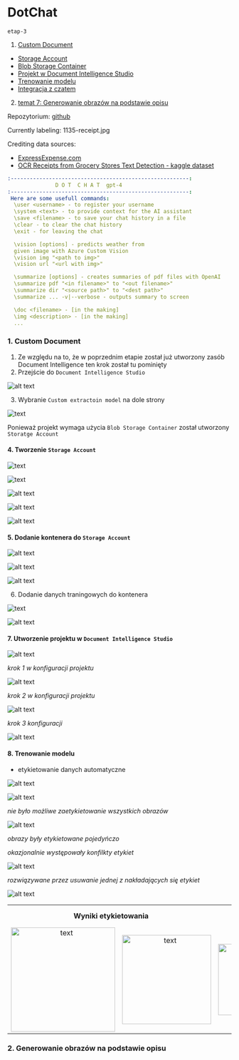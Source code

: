DotChat
===
`etap-3`
1. [Custom Document](#1-custom-document)
  - [Storage Account](#4-tworzenie-storage-account)
  - [Blob Storage Container](#5-dodanie-kontenera-do-storage-account)
  - [Projekt w Document Intelligence Studio](#7-utworzenie-projektu-w-document-intelligence-studio)
  - [Trenowanie modelu]()
  - [Integracja z czatem]()

2. [temat 7: Generowanie obrazów na podstawie opisu](#2-generowanie-obrazów-na-podstawie-opisu)

Repozytorium: [github](https://github.com/mm-sokol/PUCH-Laboratorium-AI/tree/etap-3)

Currently labeling: 1135-receipt.jpg

Crediting data sources:
- [ExpressExpense.com](https://expressexpense.com/blog/free-receipt-images-ocr-machine-learning-dataset/)
- [OCR Receipts from Grocery Stores Text Detection - kaggle dataset](https://www.kaggle.com/datasets/trainingdatapro/ocr-receipts-text-detection)

```yaml
:--------------------------------------------------------:
               D O T  C H A T  gpt-4
:--------------------------------------------------------:
 Here are some usefull commands:
  \user <username> - to register your username
  \system <text> - to provide context for the AI assistant
  \save <filename> - to save your chat history in a file
  \clear - to clear the chat history
  \exit - for leaving the chat

  \vision [options] - predicts weather from 
  given image with Azure Custom Vision
  \vision img "<path to img>"
  \vision url "<url with img>"

  \summarize [options] - creates summaries of pdf files with OpenAI
  \summarize pdf "<in filename>" to "<out filename>"
  \summarize dir "<source path>" to "<dest path>"
  \summarize ... -v|--verbose - outputs summary to screen

  \doc <filename> - [in the making]
  \img <description> - [in the making]
  ...
```

### 1. Custom Document

1. Ze względu na to, że w poprzednim etapie został już utworzony zasób Document Intelligence ten krok został tu pominięty
2. Przejście do `Document Intelligence Studio`

![alt text](screens/1_doc_intelligence/3_doc_studio.png)

3. Wybranie `Custom extractoin model` na dole strony

![text](screens/1_doc_intelligence/4_cutom_extraction.png)


Ponieważ projekt wymaga użycia `Blob Storage Container` został utworzony `Storatge Account`

#### 4. Tworzenie `Storage Account`

![text](screens/1_doc_intelligence/7_storage_account.png)

![text](screens/1_doc_intelligence/8_create_storage.png)

![alt text](screens/1_doc_intelligence/9_create_blob_storage_1.png)

![alt text](screens/1_doc_intelligence/10_hot_cold.png)

![alt text](screens/1_doc_intelligence/11_created_storage_account.png)

#### 5. Dodanie kontenera do `Storage Account`

![alt text](screens/1_doc_intelligence/12_containers.png)

![alt text](screens/1_doc_intelligence/13_new_container.png)

![alt text](screens/1_doc_intelligence/14_naming_container.png)

6. Dodanie danych traningowych do kontenera

![text](screens/1_doc_intelligence/15_upload_icon.png)

![alt text](screens/1_doc_intelligence/16_upload_files.png)

#### 7. Utworzenie projektu w `Document Intelligence Studio`

![alt text](screens/1_doc_intelligence/5_create_project.png)

*krok 1 w konfiguracji projektu*

![alt text](screens/1_doc_intelligence/6_project_details.png)

*krok 2 w konfiguracji projektu*

![alt text](screens/1_doc_intelligence/17_configure_service_resource.png)

*krok 3 konfiguracji*

![alt text](screens/1_doc_intelligence/18_connect_to_data_source.png)

#### 8. Trenowanie modelu

- etykietowanie danych automatyczne

![alt text](screens/1_doc_training/1_auto_label.png)

![alt text](screens/1_doc_training/2_prebuilt_receipt.png)

*nie było możliwe zaetykietowanie wszystkich obrazów*

![alt text](screens/1_doc_training/3_error.png)

*obrazy były etykietowane pojedyńczo*

*okazjonalnie występowały konfilkty etykiet*

![alt text](screens/1_doc_training/4_review_labels.png)

*rozwiązywane przez usuwanie jednej z nakładających się etykiet*

![alt text](screens/1_doc_training/5_delete_label.png)



<table>
  <tr>
    <th colspan="2">Wyniki etykietowania</th>
    <th colspan="1">Przykładowe Etykiety</th>
  </tr>
  <tr>
    <td>
      <div style="text-align: center;">
        <img src="screens/1_doc_training/6_labeled_receipt.png" alt="text" width="234"/>
      </div>
    </td>
    <td>
      <div style="text-align: center;">
        <img src="screens/1_doc_training/7_labeled_receipt.png" alt="text" width="200"/>
      </div>
    </td>
    <td>
      <div style="text-align: center;">
        <img src="screens/1_doc_training/8_labels.png" alt="text" width="160"/>
      </div>
    </td>
  </tr>
</table>




### 2. Generowanie obrazów na podstawie opisu